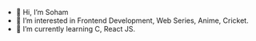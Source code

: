 - 👋 Hi, I’m Soham
- 👀 I’m interested in Frontend Development, Web Series, Anime, Cricket.
- 🌱 I’m currently learning C, React JS.
